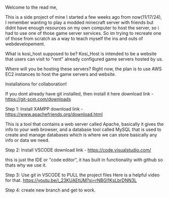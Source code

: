 Welcome to the read me,

This is a side project of mine I started a few weeks ago from now(11/17/24), I remember wanting to play a modded minecraft server with friends but didnt have enough resources on my own computer to host the server, so i had to use one of those game server services. So im trying to recreate one of those from scratch as a way to teach myself the ins and outs of webdevelopement.

What is kosi_host supposed to be?
Kosi_Host is intended to be a website that users can visit to "rent" already configured game servers hosted by us.

Where will you be hosting these servers?
Right now, the plan is to use AWS EC2 instances to host the game servers and website.




Installations for collaboration!

If you dont already have git installed, then install it here
download link - https://git-scm.com/downloads

Step 1: Install XAMPP
download link - https://www.apachefriends.org/download.html

This is a tool that contains a web server called Apache, basically it gives the info to your web browser, and a database tool called MySQL that is used to create and manage databases which is where we can store basically any info or data we need.

Step 2: Install VSCODE
download link - https://code.visualstudio.com/

this is just the IDE or "code editor", it has built in functionality with github so thats why we use it.

Step 3: Use git in VSCODE to PULL the project files
Here is a helpful video for that. https://youtu.be/i_23KUAEtUM?si=rNBGl1KsLbrDNN3L

Step 4: create new branch and get to work.






